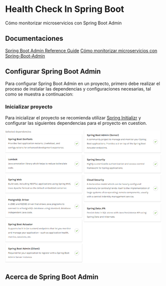 # Health Check In Spring Boot

Cómo monitorizar microservicios con Spring Boot Admin

## Documentaciones

[Spring Boot Admin Reference Guide](https://codecentric.github.io/spring-boot-admin/2.2.1/)
[Cómo monitorizar microservicios con Spring-Boot-Admin](https://www.paradigmadigital.com/dev/monitorizar-microservicios-spring-boot-admin/)

## Configurar Spring Boot Admin

Para configurar Spring Boot Admin en un proyecto, primero debe realizar el proceso de instalar las dependencias y configuraciones necesarias, tal como se muestra a continuacion:

### Inicializar proyecto

Para inicializar el proyecto se recomienda utilizar [Spring Initializr](https://start.spring.io/) y configurar las siguientes dependencias para el proyecto en cuestion.

![Depenencias](./screenshots/1.png)

## Acerca de Spring Boot Admin
